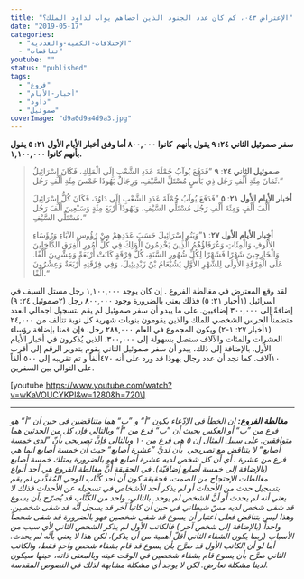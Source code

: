 ```yaml
---
title: "الإعتراض ٠٤٣، كم كان عدد الجنود الذين أحصاهم يوآب لداود الملك؟"
date: "2019-05-17"
categories: 
  - "الإختلافات-الكمية-والعددية"
  - "تناقضات"
youtube: ""
status: "published"
tags: 
  - "فروع"
  - "أخبار-الأيام"
  - "داود"
  - "صموئيل"
coverImage: "d9a0d9a4d9a3.jpg"
---
```


**سفر صموئيل الثاني ٢٤: ٩ يقول بأنهم  كانوا ٨٠٠,٠٠٠ أما وفق أخبار الأيام الأول ٢١: ٥ يقول بأنهم كانوا ١,١٠٠,٠٠٠.**

> **صموئيل الثاني ٢٤**: **٩** ”فَدَفَعَ يُوآبُ جُمْلَةَ عَدَدِ الشَّعْبِ إِلَى الْمَلِكِ، فَكَانَ إِسْرَائِيلُ ثَمَانَ مِئَةِ أَلْفِ رَجُل ذِي بَأْسٍ مُسْتَلِّ السَّيْفِ، وَرِجَالُ يَهُوذَا خَمْسَ مِئَةِ أَلْفِ رَجُل.“
> 
> **أخبار الأيام الأول ٢١**: **٥** ”فَدَفَعَ يُوآبُ جُمْلَةَ عَدَدِ الشَّعْبِ إِلَى دَاوُدَ، فَكَانَ كُلُّ إِسْرَائِيلَ أَلْفَ أَلْفٍ وَمِئَةَ أَلْفِ رَجُل مُسْتَلِّي السَّيْفِ، وَيَهُوذَا أَرْبَعَ مِئَةٍ وَسَبْعِينَ أَلْفَ رَجُل مُسْتَلِّي السَّيْفِ،“
> 
> **أخبار الأيام الأول ٢٧**: **١**”وَبَنُو إِسْرَائِيلَ حَسَبَ عَدَدِهِمْ مِنْ رُؤُوسِ الآبَاءِ وَرُؤَسَاءِ الأُلُوفِ وَالْمِئَاتِ وَعُرَفَاؤُهُمُ الَّذِينَ يَخْدِمُونَ الْمَلِكَ فِي كُلِّ أُمُورِ الْفِرَقِ الدَّاخِلِينَ وَالْخَارِجِينَ شَهْرًا فَشَهْرًا لِكُلِّ شُهُورِ السَّنَةِ، كُلُّ فِرْقَةٍ كَانَتْ أَرْبَعَةً وَعِشْرِينَ أَلْفًا. عَلَى الْفِرْقَةِ الأُولَى لِلشَّهْرِ الأَوَّلِ يَشُبْعَامُ بْنُ زَبْدِيئِيلَ، وَفِي فِرْقَتِهِ أَرْبَعَةٌ وَعِشْرُونَ أَلْفًا.“

لقد وقع المعترض في مغالطة الفروع . إن كان يوجد ١,١٠٠,٠٠٠ رجل مستل السيف في اسرائيل (١أخبار ٢١: ٥) فذلك يعني بالضرورة وجود ٨٠٠,٠٠٠ رجل (٢صموئيل ٢٤: ٩) إضافةً إلى ٣٠٠,٠٠٠ إضافيين. على ما يبدو أن سفر صموئيل لم يقم بتسجيل اجمالي العدد متضمناً الحرس الشخصي للملك والذين يقومون بنوبات شهرية كل نوبة تتألف من ٢٤,٠٠٠ (١أخبار ٢٧: ١-٢) ويكون المجموع في العام ٢٨٨,٠٠٠ رجل. فإن قمنا بإضافة رؤساء العشرات والمئات والآلاف سنصل بسهولة إلى ٣٠٠,٠٠٠. الذين يُذكرون في أخبار الأيام الأول. بالإضافة إلى ذلك، يبدو أن سفر صموئيل الثاني يقوم بتدوير الرقم إلى أقرب ١٠آلاف. كما نجد أن عدد رجال يهوذا قد ورد على أنه ٤٧٠ألفاً و تم تقريبه إلى ٥٠٠ ألفاً على التوالي بين السفرين.

\[youtube https://www.youtube.com/watch?v=wKaVOUCYKPI&w=1280&h=720\]

* * *

_**مغالطة الفروع:** ان الخطأ في الإدّعاء بكون ”أ“ و ”ب“ هما متناقضين في حين أن ”أ“ هو فرع من ”ب“ أو العكس بحيث أن ”ب“ فرع من ”أ“ وبالتالي فإن كل من الحدثين هما متوافقين. على سبيل المثال إن ٥ هي فرع من ١٠ وبالتالي فإنَّ تصريحي بأنّ ”لدي خمسة أصابع“ لا يتناقض مع تصريحي  بأن لديَّ ”عشرة أصابع“ حيث أن خمسة أصابع انما هي فرع من عشرة . أي أن كل شخص لديه عشرة أصابع فهو بالضرورة يمتلك خمسة أصابع (بالإضافة إلى خمسة أصابع إضافيّة). في الحقيقة أنَّ مغالطة الفروع هي أحد أنواع مغالطات الإحتجاج من الصمت، فحقيقة كون أن أحد كُتَّاب الوحي المُقدَّس لم يقم بتسجيل حدث من الأحداث أو لم يذكر أحد الأشخاص في تسجيله عن الأحداث فذلك لا يعني أنه لم يحدث أو أنَّ الشخص لم يوجد. بالتالي، واحد من الكُتَّاب قد يُصرّح بأن يسوع قد شفى شخص لديه مسّ شيطاني في حين أن كاتباً آخر قد يسجل أنَّه قد شفى شخصين. وهذا ليس بتناقض فعلى اعتبار أن يسوع قد شفى شخصين فهو بالضرورة قد شفى شخصاً واحداً (بالإضافة إلى شخص آخر.) فالكاتب الأول لم يذكر الشخص الثاني لأي سبب من الأسباب (ربما يكون الشفاء الثاني أقلّ أهمية من أن يذكر)، لكن هذا لا يعني بأنَّه لم يحدث. أما لو أن الكاتب الأول قد صرَّح بأن يسوع قد قام بشفاء شخص واحدٍ فقط، والكاتب الثاني صرَّح بأن يسوع قام بشفاء شخصين في الوقت عينه وبالمعنى ذاته، حينها سيكون لدينا مشكلة تعارض. لكن لا يوجد أي مشكلة مشابهة لذلك في النصوص المقدسة._
